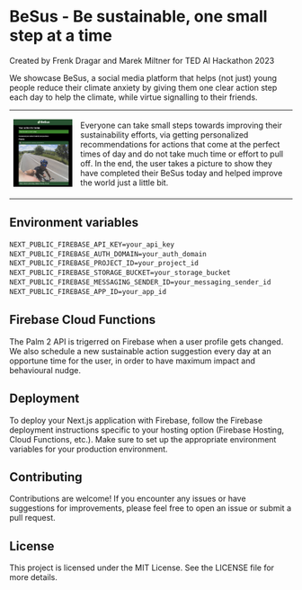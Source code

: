 # BeSus - Be sustainable, one small step at a time

Created by Frenk Dragar and Marek Miltner for TED AI Hackathon 2023

We showcase BeSus, a social media platform that helps (not just) young people reduce their climate anxiety by giving them one clear action step each day to help the climate, while virtue signalling to their friends.

<table>
<tr>
<td>

![Besus Demo Image](besus-image.png "BeSus Demo Image")

</td>
<td>

Everyone can take small steps towards improving their sustainability efforts, via getting personalized recommendations for actions that come at the perfect times of day and do not take much time or effort to pull off. In the end, the user takes a picture to show they have completed their BeSus today and helped improve the world just a little bit.

</td>
</tr>
</table>

## Environment variables

```md
NEXT_PUBLIC_FIREBASE_API_KEY=your_api_key
NEXT_PUBLIC_FIREBASE_AUTH_DOMAIN=your_auth_domain
NEXT_PUBLIC_FIREBASE_PROJECT_ID=your_project_id
NEXT_PUBLIC_FIREBASE_STORAGE_BUCKET=your_storage_bucket
NEXT_PUBLIC_FIREBASE_MESSAGING_SENDER_ID=your_messaging_sender_id
NEXT_PUBLIC_FIREBASE_APP_ID=your_app_id
```

## Firebase Cloud Functions
The Palm 2 API is trigerred on Firebase when a user profile gets changed. We also schedule a new sustainable action suggestion every day at an opportune time for the user, in order to have maximum impact and behavioural nudge.

## Deployment

To deploy your Next.js application with Firebase, follow the Firebase deployment instructions specific to your hosting option (Firebase Hosting, Cloud Functions, etc.). Make sure to set up the appropriate environment variables for your production environment.

## Contributing

Contributions are welcome! If you encounter any issues or have suggestions for improvements, please feel free to open an issue or submit a pull request.

## License

This project is licensed under the MIT License. See the LICENSE file for more details.
